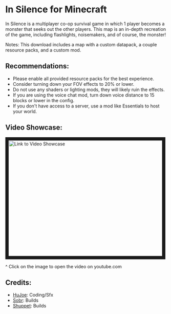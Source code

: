 # In Silence for Minecraft

In Silence is a multiplayer co-op survival game in which 1 player becomes a monster that seeks out the other players. This map is an in-depth recreation of the game, including flashlights, noisemakers, and of course, the monster!

Notes:
This download includes a map with a custom datapack, a couple resource packs, and a custom mod.

## Recommendations:
* Please enable all provided resource packs for the best experience.
* Consider turning down your FOV effects to 20% or lower.
* Do not use any shaders or lighting mods, they will likely ruin the effects.
* If you are using the voice chat mod, turn down voice distance to 15 blocks or lower in the config.
* If you don't have access to a server, use a mod like Essentials to host your world.

## Video Showcase:
<a href="http://www.youtube.com/watch?feature=player_embedded&v=1iHenf02AJY
" target="_blank"><img src="http://img.youtube.com/vi/1iHenf02AJY/0.jpg" 
alt="Link to Video Showcase" width="480" height="360" border="10" /></a>

^ Click on the image to open the video on youtube.com

## Credits: 
- [HuJoe](https://www.youtube.com/@HuJoe): Coding/Sfx
- [Sobr](https://www.youtube.com/@SobrMC): Builds
- [Shuppet](https://x.com/_shuppet): Builds
